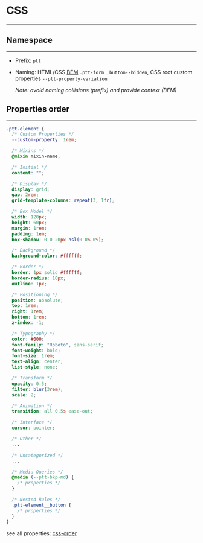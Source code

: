 # CSS

---

## Namespace

---

- Prefix: `ptt`
- Naming: HTML/CSS [BEM](http://getbem.com) `.ptt-form__button--hidden`,
  CSS root custom properties `--ptt-property-variation`

  _Note: avoid naming collisions (prefix) and provide context (BEM)_

## Properties order

---

```css
.ptt-element {
  /* Custom Properties */
  --custom-property: 1rem;

  /* Mixins */
  @mixin mixin-name;

  /* Initial */
  content: "";

  /* Display */
  display: grid;
  gap: 2rem;
  grid-template-columns: repeat(3, 1fr);

  /* Box Model */
  width: 120px;
  height: 60px;
  margin: 1rem;
  padding: 1em;
  box-shadow: 0 0 20px hsl(0 0% 0%);

  /* Background */
  background-color: #ffffff;

  /* Border */
  border: 1px solid #ffffff;
  border-radius: 10px;
  outline: 1px;

  /* Positioning */
  position: absolute;
  top: 1rem;
  right: 1rem;
  bottom: 1rem;
  z-index: -1;

  /* Typography */
  color: #000;
  font-family: "Roboto", sans-serif;
  font-weight: bold;
  font-size: 1rem;
  text-align: center;
  list-style: none;

  /* Transform */
  opacity: 0.5;
  filter: blur(3rem);
  scale: 2;

  /* Animation */
  transition: all 0.5s ease-out;

  /* Interface */
  cursor: pointer;

  /* Other */
  ...

  /* Uncategorized */ 
  ...

  /* Media Queries */
  @media (--ptt-bkp-md) {
    /* properties */
  }

  /* Nested Rules */
  .ptt-element__button {
    /* properties */
  }
}
```

see all properties: [css-order](/docs/css-order.json)
